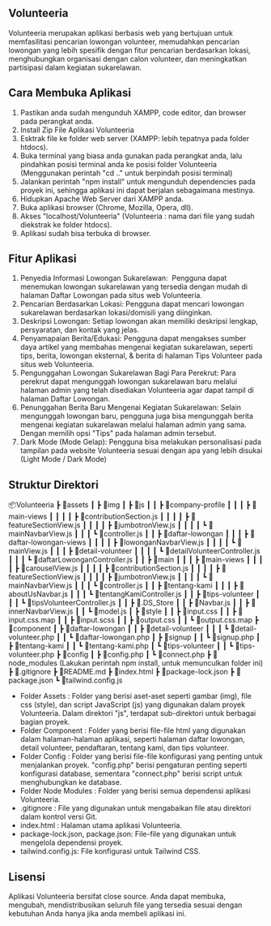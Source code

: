 ## Volunteeria
Volunteeria merupakan aplikasi berbasis web yang bertujuan untuk memfasilitasi pencarian lowongan volunteer, memudahkan pencarian lowongan yang lebih spesifik dengan fitur pencarian berdasarkan lokasi, menghubungkan organisasi dengan calon volunteer, dan meningkatkan partisipasi dalam kegiatan sukarelawan.

## Cara Membuka Aplikasi
1. Pastikan anda sudah mengunduh XAMPP, code editor, dan browser pada perangkat anda.
2. Install Zip File Aplikasi Volunteeria
3. Esktrak file ke folder web server (XAMPP: lebih tepatnya pada folder htdocs).
4. Buka terminal yang biasa anda gunakan pada perangkat anda, lalu pindahkan posisi terminal anda ke posisi folder Volunteeria (Menggunakan perintah "cd .." untuk berpindah posisi terminal) 
5. Jalankan perintah "npm install" untuk mengunduh dependencies pada proyek ini, sehingga aplikasi ini dapat berjalan sebagaimana mestinya.
6. Hidupkan Apache Web Server dari XAMPP anda.
7. Buka aplikasi browser (Chrome, Mozilla, Opera, dll).
8. Akses "localhost/Volunteeria" (Volunteeria : nama dari file yang sudah diekstrak ke folder htdocs).
9. Aplikasi sudah bisa terbuka di browser.

## Fitur Aplikasi
1.  Penyedia Informasi Lowongan Sukarelawan:  Pengguna dapat menemukan lowongan sukarelawan yang tersedia dengan mudah di halaman Daftar Lowongan pada situs web Volunteeria.
2. Pencarian Berdasarkan Lokasi: Pengguna dapat mencari lowongan sukarelawan berdasarkan lokasi/domisili yang diinginkan.
3. Deskripsi Lowongan: Setiap lowongan akan memiliki deskripsi lengkap, persyaratan, dan kontak yang jelas.
4. Penyamapaian Berita/Edukasi: Pengguna dapat mengakses sumber daya artikel yang membahas mengenai kegiatan sukarelawan, seperti tips, berita, lowongan eksternal, & berita di halaman Tips Volunteer pada situs web Volunteeria.
5. Pengunggahan Lowongan Sukarelawan Bagi Para Perekrut: Para perekrut dapat mengunggah lowongan sukarelawan baru melalui halaman admin yang telah disediakan Volunteeria agar dapat tampil di halaman Daftar Lowongan. 
6. Penunggahan Berita Baru Mengenai Kegiatan Sukarelawan: Selain mengunggah lowongan baru, pengguna juga bisa mengunggah berita mengenai kegiatan sukarelawan melalui halaman admin yang sama. Dengan memilih opsi "Tips" pada halaman admin tersebut.
7. Dark Mode (Mode Gelap): Pengguna bisa melakukan personalisasi pada tampilan pada website Volunteeria sesuai dengan apa yang lebih disukai (Light Mode / Dark Mode)

## Struktur Direktori
📦Volunteeria
 ┣ 📂assets
 ┃ ┣ 📂img
 ┃ ┣ 📂js
 ┃ ┃ ┣ 📂company-profile
 ┃ ┃ ┃ ┣ 📂main-views
 ┃ ┃ ┃ ┃ ┣ 📜contributionSection.js
 ┃ ┃ ┃ ┃ ┣ 📜featureSectionView.js
 ┃ ┃ ┃ ┃ ┣ 📜jumbotronView.js
 ┃ ┃ ┃ ┃ ┗ 📜mainNavbarView.js
 ┃ ┃ ┃ ┗ 📜controller.js
 ┃ ┃ ┣ 📂daftar-lowongan
 ┃ ┃ ┃ ┣ 📂daftar-lowongan-views
 ┃ ┃ ┃ ┃ ┣ 📜lowonganNavbarView.js
 ┃ ┃ ┃ ┃ ┗ 📜mainView.js
 ┃ ┃ ┃ ┣ 📂detail-volunteer
 ┃ ┃ ┃ ┃ ┗ 📜detailVolunteerController.js
 ┃ ┃ ┃ ┗ 📜daftarLowonganController.js
 ┃ ┃ ┣ 📂main
 ┃ ┃ ┃ ┣ 📂main-views
 ┃ ┃ ┃ ┃ ┣ 📜carouselView.js
 ┃ ┃ ┃ ┃ ┣ 📜contributionSection.js
 ┃ ┃ ┃ ┃ ┣ 📜featureSectionView.js
 ┃ ┃ ┃ ┃ ┣ 📜jumbotronView.js
 ┃ ┃ ┃ ┃ ┗ 📜mainNavbarView.js
 ┃ ┃ ┃ ┗ 📜controller.js
 ┃ ┃ ┣ 📂tentang-kami
 ┃ ┃ ┃ ┣ 📜aboutUsNavbar.js
 ┃ ┃ ┃ ┗ 📜tentangKamiController.js
 ┃ ┃ ┣ 📂tips-volunteer
 ┃ ┃ ┃ ┗ 📜tipsVolunteerController.js
 ┃ ┃ ┣ 📜.DS_Store
 ┃ ┃ ┣ 📜Navbar.js
 ┃ ┃ ┣ 📜innerNavbarView.js
 ┃ ┃ ┗ 📜model.js
 ┃ ┣ 📂style
 ┃ ┃ ┣ 📜input.css
 ┃ ┃ ┣ 📜input.css.map
 ┃ ┃ ┣ 📜input.scss
 ┃ ┃ ┣ 📜output.css
 ┃ ┃ ┗ 📜output.css.map
 ┣ 📂component
 ┃ ┣ 📂daftar-lowongan
 ┃ ┃ ┣ 📂detail-volunteer
 ┃ ┃ ┃ ┗ 📜detail-volunteer.php
 ┃ ┃ ┗ 📜daftar-lowongan.php
 ┃ ┣ 📂signup
 ┃ ┃ ┗ 📜signup.php
 ┃ ┣ 📂tentang-kami
 ┃ ┃ ┗ 📜tentang-kami.php
 ┃ ┗ 📂tips-volunteer
 ┃ ┃ ┗ 📜tips-volunteer.php
 ┣ 📂config
 ┃ ┣ 📜config.php
 ┃ ┗ 📜connect.php
 ┣ 📂 node_modules (Lakukan perintah npm install, untuk memunculkan folder ini)
 ┣ 📜.gitignore
 ┣ 📜README.md
 ┣ 📜index.html
 ┣ 📜package-lock.json
 ┣ 📜package.json
 ┗ 📜tailwind.config.js

- Folder Assets : Folder yang berisi aset-aset seperti gambar (img), file css (style), dan script JavaScript (js) yang digunakan dalam proyek Volunteeria. Dalam direktori "js", terdapat sub-direktori untuk berbagai bagian proyek.
- Folder Component : Folder yang berisi file-file html yang digunakan dalam halaman-halaman aplikasi, seperti halaman daftar lowongan, detail volunteer, pendaftaran, tentang kami, dan tips volunteer.
- Folder Config : Folder yang berisi file-file konfigurasi yang penting untuk menjalankan proyek. "config.php" berisi pengaturan penting seperti konfigurasi database, sementara "connect.php" berisi script untuk menghubungkan ke database.
- Folder Node Modules : Folder yang berisi semua dependensi aplikasi Volunteeria.
- .gitignore : File yang digunakan untuk mengabaikan file atau direktori dalam kontrol versi Git.
- index.html : Halaman utama aplikasi Volunteeria.
- package-lock.json, package.json: File-file yang digunakan untuk mengelola dependensi proyek.
- tailwind.config.js: File konfigurasi untuk Tailwind CSS.

## Lisensi
Aplikasi Volunteeria bersifat close source. Anda dapat membuka, mengubah, mendistribusikan seluruh file yang tersedia sesuai dengan kebutuhan Anda hanya jika anda membeli aplikasi ini.
